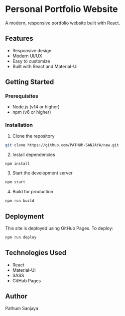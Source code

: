 # Personal Portfolio Website

A modern, responsive portfolio website built with React.

## Features

- Responsive design
- Modern UI/UX
- Easy to customize
- Built with React and Material-UI

## Getting Started

### Prerequisites

- Node.js (v14 or higher)
- npm (v6 or higher)

### Installation

1. Clone the repository
```bash
git clone https://github.com/PATHUM-SANJAYA/new.git
```

2. Install dependencies
```bash
npm install
```

3. Start the development server
```bash
npm start
```

4. Build for production
```bash
npm run build
```

## Deployment

This site is deployed using GitHub Pages. To deploy:

```bash
npm run deploy
```

## Technologies Used

- React
- Material-UI
- SASS
- GitHub Pages

## Author

Pathum Sanjaya
